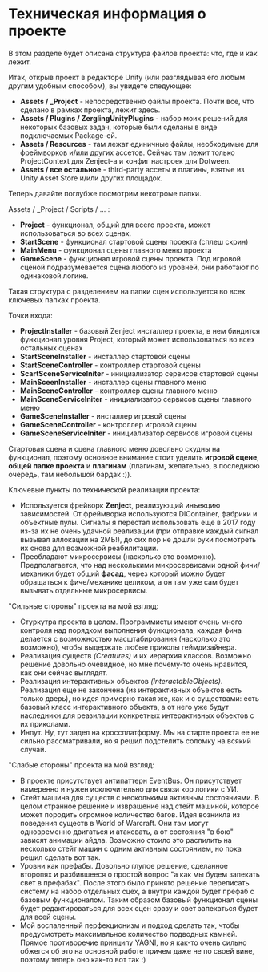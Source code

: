 # Техническая информация о проекте

В этом разделе будет описана структура файлов проекта: что, где и как лежит.

Итак, открыв проект в редакторе Unity (или разглядывая его любым другим удобным способом), вы увидете следующее:
- **Assets / _Project** - непосредственно файлы проекта. Почти все, что сделано в рамках проекта, лежит здесь.
- **Assets / Plugins / ZerglingUnityPlugins** - набор моих решений для некоторых базовых задач, которые были сделаны в виде подключаемых Package-ей.
- **Assets / Resources** - там лежат единичные файлы, необходимые для фреймворков и/или других ассетов. Сейчас там лежит только ProjectContext для Zenject-а и конфиг настроек для Dotween.
- **Assets / все остальное** - third-party ассеты и плагины, взятые из Unity Asset Store и/или других площадок.

Теперь давайте поглубже посмотрим некотроые папки.

Assets / _Project / Scripts / ... :
- **Project** - функционал, общий для всего проекта, может использоваться во всех сценах.
- **StartScene** - функционал стартовой сцены проекта (сплеш скрин)
- **MainMenu** - функционал сцены главного меню проекта
- **GameScene** - функционал игровой сцены проекта. Под игровой сценой подразумевается сцена любого из уровней, они работают по одинаковой логике.

Такая структура с разделением на папки сцен используется во всех ключевых папках проекта. 

Точки входа:
- **ProjectInstaller** - базовый Zenject инсталлер проекта, в нем биндится функционал уровня Project, который может использоваться во всех остальных сценах
- **StartSceneInstaller** - инсталлер стартовой сцены
- **StartSceneController** - контроллер стартовой сцены
- **ScartSceneServiceIniter** - инициализатор сервисов стартовой сцены
- **MainSceenInstaller** - инсталлер сцены главного меню
- **MainSceneController** - контроллер сцены главного меню
- **MainSceneServiceIniter** - инициализатор сервисов сцены главного меню
- **GameSceneInstaller** - инсталлер игровой сцены
- **GameSceneController** - контроллер игровой сцены
- **GameSceneServiceIniter** - инициализатор сервисов игровой сцены

Стартовая сцена и сцена главного меню довольно скудны на функционал, поэтому основное внимание стоит уделить **игровой сцене**, **общей папке проекта** и **плагинам** (плагинам, желательно, в последнюю очередь, там небольшой бардак :)).

Ключевые пункты по технической реализации проекта:
- Используется фрейворк **Zenject**, реализующий инъекцию зависимостей. От фреймворка используются DIContainer, фабрики и объектные пулы. Сигналы я перестал использовать еще в 2017 году из-за их не очень удачной реализации (при отправке каждый сигнал вызывал аллокации на 2МБ!), до сих пор не дошли руки посмотреть их снова для возможной реабилитации.
- Преобладают микросервисы (насколько это возможно). Предполагается, что над несколькими микросервисами одной фичи/механики будет общий **фасад**, через который можно будет обращаться к фиче/механике целиком, а он там уже сам будет вызывать отдельные микросервисы.

"Сильные стороны" проекта на мой взгляд:
- Стуркутра проекта в целом. Программисты имеют очень много контроля над порядком выполнения функционала, каждая фича делается с возможностью масштабирования (насколько это возможно), чтобы выдержать любые приколы геймдизайнера.
- Реализация существ _(Creatures)_ и их иерархия классов. Возможно решение довольно очевидное, но мне почему-то очень нравится, как они сейчас выглядят.
- Реализация интерактивных объектов _(InteractableObjects)_. Реализация еще не закончена (из интерактивных объектов есть только дверь), но идея примерно такая же, как и с существами: есть базовый класс интерактивного объекта, а от него уже будут наследники для реазилации конкретных интерактивных объектов с их приколами.
- Инпут. Ну, тут задел на кроссплатформу. Мы на старте проекта ее не сильно рассматривали, но я решил подстелить соломку на всякий случай.

"Слабые стороны" проекта на мой взгляд:
- В проекте присутствует антипаттерн EventBus. Он присутствует намеренно и нужен исключительно для связи кор логики с УИ.
- Стейт машина для существ с несколькими активным состояниями. В целом странное решение и извращение над стейт машиной, которое может породить огромное количество багов. Идея возникла из поведения существ в World of Warcraft. Они там могут одновременно двигаться и атаковать, а от состояния "в бою" зависят анимации айдла. Возможно стоило это распилить на несколько стейт машин с одним активным состоянием, но пока решил сделать вот так.
- Уровни как префабы. Довольно глупое решение, сделанное второпях и разбившееся о простой вопрос "а как мы будем запекать свет в префабах". После этого было принято решение переписать систему на набор отдельных сцех, а внутри каждой будет префаб с базовым функционалом. Таким образом базовый функционал сцены будет редактироваться для всех сцен сразу и свет запекаться будет для всей сцены.
- Мой воспаленный перфекционизм и подход сделать так, чтобы предусмотреть максимальное количество подводных камней. Прямое противоречие принципу YAGNI, но я как-то очень сильно обжегся об это на основной работе причем даже не по своей вине, поэтому теперь оно как-то вот так :)
